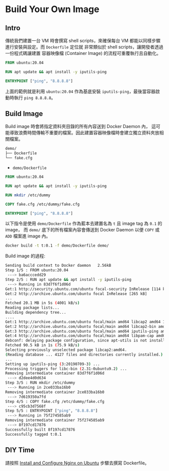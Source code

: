 # Build Your Own Image

## Intro

傳統我們建置一台 VM 時會撰寫 shell scripts，來確保每台
VM 都能以同樣步驟進行安裝與設定。而 `Dockerfile` 定位就
非常類似於 shell scripts，讓開發者透過一份程式碼讓建置
容器映像檔 (Container Image) 的流程可重覆執行且自動化。

```dockerfile
FROM ubuntu:20.04

RUN apt update && apt install -y iputils-ping

ENTRYPOINT ["ping", "8.8.8.8"]
```

上面的範例就是利用 `ubuntu:20.04` 作為基底安裝 `iputils-ping`，最後當容器啟動時執行 `ping 8.8.8.8`。

## Build Image

Build image 時會將指定資料夾目錄的所有內容送到 Docker Daemon 內，
這可能導致浪費時間傳輸不重要的檔案。因此建置容器映像檔時會建立獨立資料夾放相關檔案。

```bash
demo/
├── Dockerfile
└── fake.cfg
```

* `demo/Dockerfile`
```dockerfile
FROM ubuntu:20.04

RUN apt update && apt install -y iputils-ping

RUN mkdir /etc/dummy

COPY fake.cfg /etc/dummy/fake.cfg

ENTRYPOINT ["ping", "8.8.8.8"]
```

以下指令是使用 `demo/Dockerfile` 作為藍本去建置名為 `t` 且 image tag 為 `0.1` 的 image，
而 `demo/` 底下的所有檔案內容會傳送到 Docker Daemon 以便 `COPY` 或 `ADD` 檔案進 image 內。

```bash
docker build -t t:0.1 -f demo/Dockerfile demo/
```

Build image 的過程:

```bash
Sending build context to Docker daemon   2.56kB
Step 1/5 : FROM ubuntu:20.04
 ---> ba6acccedd29
Step 2/5 : RUN apt update && apt install -y iputils-ping
 ---> Running in 83d7f6f1d06d
Get:1 http://security.ubuntu.com/ubuntu focal-security InRelease [114 kB]
Get:2 http://archive.ubuntu.com/ubuntu focal InRelease [265 kB]
...
Fetched 20.1 MB in 5s (4001 kB/s)
Reading package lists...
Building dependency tree...
....
Get:1 http://archive.ubuntu.com/ubuntu focal/main amd64 libcap2 amd64 1:2.32-1 [15.9 kB]
Get:2 http://archive.ubuntu.com/ubuntu focal/main amd64 libcap2-bin amd64 1:2.32-1 [26.2 kB]
Get:3 http://archive.ubuntu.com/ubuntu focal/main amd64 iputils-ping amd64 3:20190709-3 [40.1 kB]
Get:4 http://archive.ubuntu.com/ubuntu focal/main amd64 libpam-cap amd64 1:2.32-1 [8352 B]
debconf: delaying package configuration, since apt-utils is not installed
Fetched 90.5 kB in 1s (75.9 kB/s)
Selecting previously unselected package libcap2:amd64.
(Reading database ... 4127 files and directories currently installed.)
...
Setting up iputils-ping (3:20190709-3) ...
Processing triggers for libc-bin (2.31-0ubuntu9.2) ...
Removing intermediate container 83d7f6f1d06d
 ---> d2dee4d0d634
Step 3/5 : RUN mkdir /etc/dummy
 ---> Running in 2ce033ba16b0
Removing intermediate container 2ce033ba16b0
 ---> 7d619350a7fd
Step 4/5 : COPY fake.cfg /etc/dummy/fake.cfg
 ---> c95cb3d7568f
Step 5/5 : ENTRYPOINT ["ping", "8.8.8.8"]
 ---> Running in 75f274585ab9
Removing intermediate container 75f274585ab9
 ---> 8f197cd17876
Successfully built 8f197cd17876
Successfully tagged t:0.1
```

## DIY Time

請按照 [Install and Configure Nginx on Ubuntu](https://ubuntu.com/tutorials/install-and-configure-nginx#1-overview) 
步驟去撰寫 Dockerfile。